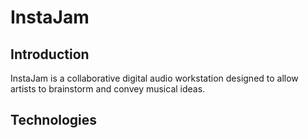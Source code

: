 # InstaJam

## Introduction
InstaJam is a collaborative digital audio workstation designed to allow artists to brainstorm and convey musical ideas.

## Technologies
